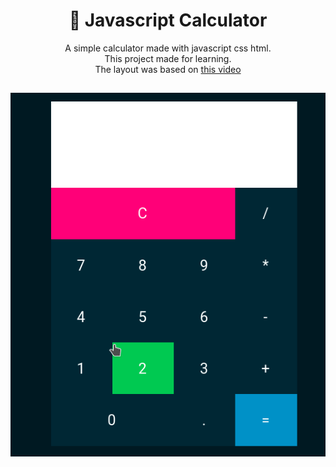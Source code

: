 <h1 align=center>🧮 Javascript Calculator</h1>
<p align=center>
A simple calculator made with javascript css html.<br />
This project made for learning.<br />
The layout was based on <a href="https://www.youtube.com/watch?v=BuZtAqk5LIY">this video</a></p>
<h2 align=center>
<img src="preview.gif"/>
</h2>